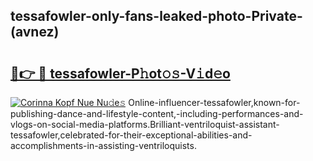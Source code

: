 ## tessafowler-only-fans​-leaked-photo​-Private-(avnez)


# <h2><a href="https://mediaupload.pro?title=tessafowler&ref=git">🔗👉 🔴 tessafowler-P𝚑ot𝚘𝚜-V𝚒d𝚎o</a></h2>

[![Corinna Kopf Nue Nu𝚍e𝚜](https://i.imgur.com/0qMVB7G.gif)](https://mediaupload.pro?title=tessafowler&ref=git)
Online-influencer-tessafowler,known-for-publishing-dance-and-lifestyle-content,-including-performances-and-vlogs-on-social-media-platforms.Brilliant-ventriloquist-assistant-tessafowler,celebrated-for-their-exceptional-abilities-and-accomplishments-in-assisting-ventriloquists.  
